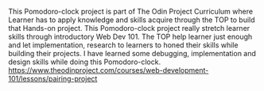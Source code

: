 This Pomodoro-clock project is part of The Odin Project Curriculum where Learner has to apply knowledge and skills acquire through the TOP to build that Hands-on project. This Pomodoro-clock project really stretch learner skills through introductory Web Dev 101. The TOP help learner just enough and let implementation, research to learners to honed their skills while building their projects.  I have learned some debugging, implementation and design skills while doing this Pomodoro-clock.
https://www.theodinproject.com/courses/web-development-101/lessons/pairing-project